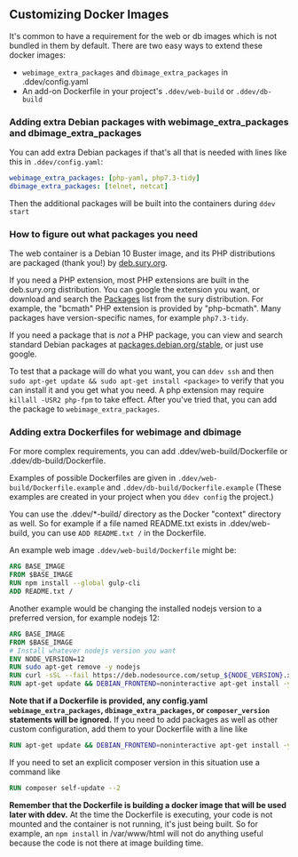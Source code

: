 ## Customizing Docker Images

It's common to have a requirement for the web or db images which is not bundled in them by default. There are two easy ways to extend these docker images:

* `webimage_extra_packages` and `dbimage_extra_packages` in .ddev/config.yaml
* An add-on Dockerfile in your project's `.ddev/web-build` or `.ddev/db-build`

### Adding extra Debian packages with webimage_extra_packages and dbimage_extra_packages

You can add extra Debian packages if that's all that is needed with lines like this in `.ddev/config.yaml`:

```yaml
webimage_extra_packages: [php-yaml, php7.3-tidy]
dbimage_extra_packages: [telnet, netcat]

```

Then the additional packages will be built into the containers during `ddev start`

### How to figure out what packages you need

The web container is a Debian 10 Buster image, and its PHP distributions are packaged (thank you!) by [deb.sury.org](https://deb.sury.org/).

If you need a PHP extension, most PHP extensions are built in the deb.sury.org distribution. You can google the extension you want, or download and search the [Packages](https://packages.sury.org/php/dists/buster/main/binary-amd64/Packages) list from the sury distribution. For example, the "bcmath" PHP extension is provided by "php-bcmath". Many packages have version-specific names, for example `php7.3-tidy`.

If you need a package that is *not* a PHP package, you can view and search standard Debian packages at [packages.debian.org/stable](https://packages.debian.org/stable/), or just use google.

To test that a package will do what you want, you can `ddev ssh` and then `sudo apt-get update && sudo apt-get install <package>` to verify that you can install it and you get what you need. A php extension may require `killall -USR2 php-fpm` to take effect. After you've tried that, you can add the package to `webimage_extra_packages`.

### Adding extra Dockerfiles for webimage and dbimage

For more complex requirements, you can add .ddev/web-build/Dockerfile or .ddev/db-build/Dockerfile.

Examples of possible Dockerfiles are given in `.ddev/web-build/Dockerfile.example` and `.ddev/db-build/Dockerfile.example` (These examples are created in your project when you `ddev config` the project.)

You can use the .ddev/*-build/ directory as the Docker "context" directory as well. So for example if a file named README.txt exists in .ddev/web-build, you can use `ADD README.txt /` in the Dockerfile.

An example web image `.ddev/web-build/Dockerfile` might be:

```dockerfile
ARG BASE_IMAGE
FROM $BASE_IMAGE
RUN npm install --global gulp-cli
ADD README.txt /
```

Another example would be changing the installed nodejs version to a preferred version, for example nodejs 12:

```dockerfile
ARG BASE_IMAGE
FROM $BASE_IMAGE
# Install whatever nodejs version you want
ENV NODE_VERSION=12
RUN sudo apt-get remove -y nodejs
RUN curl -sSL --fail https://deb.nodesource.com/setup_${NODE_VERSION}.x | bash -
RUN apt-get update && DEBIAN_FRONTEND=noninteractive apt-get install -y -o Dpkg::Options::="--force-confold" --no-install-recommends --no-install-suggests nodejs

```

**Note that if a Dockerfile is provided, any config.yaml `webimage_extra_packages`, `dbimage_extra_packages`, or `composer_version` statements will be ignored.** If you need to add packages as well as other custom configuration, add them to your Dockerfile with a line like

```dockerfile
RUN apt-get update && DEBIAN_FRONTEND=noninteractive apt-get install -y -o Dpkg::Options::="--force-confold" --no-install-recommends --no-install-suggests php7.3-tidy
```

If you need to set an explicit composer version in this situation use a command like

```dockerfile
RUN composer self-update --2
```

**Remember that the Dockerfile is building a docker image that will be used later with ddev.** At the time the Dockerfile is executing, your code is not mounted and the container is not running, it's just being built. So for example, an `npm install` in /var/www/html will not do anything useful because the code is not there at image building time.
